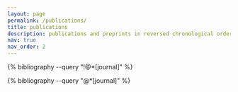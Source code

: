 ```yaml
---
layout: page
permalink: /publications/
title: publications
description: publications and preprints in reversed chronological order. generated by jekyll-scholar.
nav: true
nav_order: 2
---
```


<!-- _pages/publications.md -->
<div class="preprints">

{% bibliography --query "!@*[journal]" %}

</div>

<div class="publications">

{% bibliography --query "@*[journal]" %}

</div>
